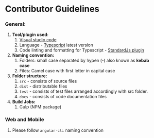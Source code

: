 # Contributor Guidelines

### General:

1. **Tool/plugin used:**
    1. [Visual studio code](https://code.visualstudio.com/)
    2. Language - [Typescript](http://www.typescriptlang.org/) latest version
    3. Code linting and formatting for Typescript - [StandardJs plugin](https://marketplace.visualstudio.com/items?itemName=chenxsan.vscode-standardjs)
2. **Naming convention:**
    1. Folders: small case separated by hypen (-) also known as **kebab case**
    2. Files: Camel case with first letter in capital case
3. **Folder structure:**
	1. `src` - consists of source files
	2. `dist` - distributable files
	3. `test` - consists of test files arranged accordingly with src folder.
	4. `docs` - consists of code documentation files
4. **Build Jobs:**
    1. Gulp (NPM package)
    
 ### Web and Mobile
 
 1. Please follow `angular-cli` naming convention
